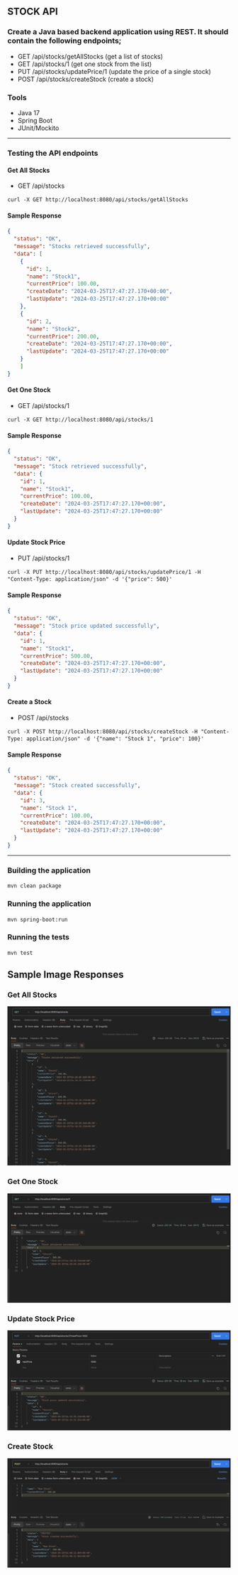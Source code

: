 ## STOCK API
### Create a Java based backend application using REST. It should contain the following endpoints;
* GET /api/stocks/getAllStocks (get a list of stocks)
* GET /api/stocks/1 (get one stock from the list)
* PUT /api/stocks/updatePrice/1 (update the price of a single stock)
* POST /api/stocks/createStock (create a stock)
### Tools
* Java 17
* Spring Boot
* JUnit/Mockito

---
### Testing the API endpoints
#### Get All Stocks
* GET /api/stocks
```shell
curl -X GET http://localhost:8080/api/stocks/getAllStocks
```
#### Sample Response
```json
{
  "status": "OK",
  "message": "Stocks retrieved successfully",
  "data": [
    {
      "id": 1,
      "name": "Stock1",
      "currentPrice": 100.00,
      "createDate": "2024-03-25T17:47:27.170+00:00",
      "lastUpdate": "2024-03-25T17:47:27.170+00:00"
    },
    {
      "id": 2,
      "name": "Stock2",
      "currentPrice": 200.00,
      "createDate": "2024-03-25T17:47:27.170+00:00",
      "lastUpdate": "2024-03-25T17:47:27.170+00:00"
    }
    ]
}
```

#### Get One Stock
* GET /api/stocks/1
```shell
curl -X GET http://localhost:8080/api/stocks/1
```
#### Sample Response
```json
{
  "status": "OK",
  "message": "Stock retrieved successfully",
  "data": {
    "id": 1,
    "name": "Stock1",
    "currentPrice": 100.00,
    "createDate": "2024-03-25T17:47:27.170+00:00",
    "lastUpdate": "2024-03-25T17:47:27.170+00:00"
  }
}
```

#### Update Stock Price
* PUT /api/stocks/1
```shell
curl -X PUT http://localhost:8080/api/stocks/updatePrice/1 -H "Content-Type: application/json" -d '{"price": 500}'
```
#### Sample Response
```json
{
  "status": "OK",
  "message": "Stock price updated successfully",
  "data": {
    "id": 1,
    "name": "Stock1",
    "currentPrice": 500.00,
    "createDate": "2024-03-25T17:47:27.170+00:00",
    "lastUpdate": "2024-03-25T17:47:27.170+00:00"
  }
}
```

#### Create a Stock
* POST /api/stocks
```shell
curl -X POST http://localhost:8080/api/stocks/createStock -H "Content-Type: application/json" -d '{"name": "Stock 1", "price": 100}'
```
#### Sample Response
```json
{
  "status": "OK",
  "message": "Stock created successfully",
  "data": {
    "id": 3,
    "name": "Stock 1",
    "currentPrice": 100.00,
    "createDate": "2024-03-25T17:47:27.170+00:00",
    "lastUpdate": "2024-03-25T17:47:27.170+00:00"
  }
}
```
---
### Building the application
```shell
mvn clean package
```
### Running the application
```shell
mvn spring-boot:run
```
### Running the tests
```shell
mvn test
```

## Sample Image Responses
### Get All Stocks

![This is email verification screenshot](src/main/resources/static/Get_All_Stocks.png)

### Get One Stock
![This is email verification screenshot](src/main/resources/static/Get_Stock_By_ID.png)

### Update Stock Price
![This is email verification screenshot](src/main/resources/static/Update_Stock_Price.png)

### Create Stock
![This is email verification screenshot](src/main/resources/static/Create_Stock.png)
